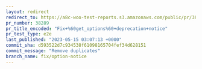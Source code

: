 ```yaml
---
layout: redirect
redirect_to: https://a8c-woo-test-reports.s3.amazonaws.com/public/pr/38289/e2e/index.html
pr_number: 38289
pr_title_encoded: "Fix+%60get_options%60+deprecation+notice"
pr_test_type: e2e
last_published: "2023-05-15 03:07:13 +0000"
commit_sha: d593522d7c934538f61098165704fef34d628151
commit_message: "Remove duplicates"
branch_name: fix/option-notice
---
```

